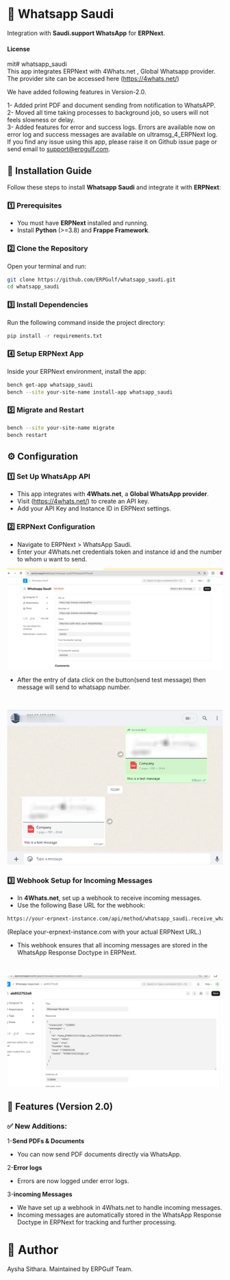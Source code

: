 # 📌 Whatsapp Saudi

Integration with **Saudi.support WhatsApp** for **ERPNext**.

#### License

mit# whatsapp_saudi<br>
This app integrates ERPNext with  4Whats.net ,  Global   Whatsapp provider. The provider site can be accessed here (https://4whats.net/)



We have added following features in Version-2.0.

1- Added print PDF and document sending from notification to WhatsAPP.<br>
2- Moved all time taking processes to background job, so users will not feels slowness or delay.<br>
3- Added features for error and success logs. Errors are available now on error log and success messages are available on ultramsg_4_ERPNext log.<br>
If you find any issue using this app, please raise it on Github issue page or send email to support@erpgulf.com.


## 🔧 Installation Guide
Follow these steps to install **Whatsapp Saudi** and integrate it with **ERPNext**:

### 1️⃣ Prerequisites
- You must have **ERPNext** installed and running.
- Install **Python** (>=3.8) and **Frappe Framework**.

### 2️⃣ Clone the Repository
Open your terminal and run:
```bash
git clone https://github.com/ERPGulf/whatsapp_saudi.git
cd whatsapp_saudi
```

### 3️⃣ Install Dependencies
Run the following command inside the project directory:
```bash
pip install -r requirements.txt
```

### 4️⃣ Setup ERPNext App
Inside your ERPNext environment, install the app:
```bash
bench get-app whatsapp_saudi
bench --site your-site-name install-app whatsapp_saudi
```

### 5️⃣ Migrate and Restart
```bash
bench --site your-site-name migrate
bench restart
```
## ⚙️ Configuration

### 1️⃣ Set Up WhatsApp API
- This app integrates with **4Whats.net**, a **Global WhatsApp provider**.
- Visit (https://4whats.net/) to create an API key.
- Add your API Key and Instance ID in ERPNext settings.
### 2️⃣ ERPNext Configuration
- Navigate to ERPNext > WhatsApp Saudi.
- Enter your 4Whats.net credentials token and instance id and the number to whom u want to send.

![WhatsApp Saudi Configuration](assets/screenshot_config.png)




- After the entry of data click on the button(send test message) then message will send to whatsapp number.
<br>


![WhatsApp Saudi Configuration](assets/image_blurred.png)
### 3️⃣ Webhook Setup for Incoming Messages
- In **4Whats.net**, set up a webhook to receive incoming messages.
- Use the following Base URL for the webhook:
```bash
https://your-erpnext-instance.com/api/method/whatsapp_saudi.receive_whatsapp_message
```
(Replace your-erpnext-instance.com with your actual ERPNext URL.)

- This webhook ensures that all incoming messages are stored in the WhatsApp Response Doctype in ERPNext.
<br>

![WhatsApp Saudi Configuration](assets/response.png)

## 🚀 Features (Version 2.0)
### ✅ New Additions:
1-**Send PDFs & Documents**
- You can now send PDF documents directly via WhatsApp.

2-**Error logs**
- Errors are now logged under error logs.

3-**incoming Messages**
- We have set up a webhook in 4Whats.net to handle incoming messages.
- Incoming messages are automatically stored in the WhatsApp Response Doctype in ERPNext for tracking and further processing.

# 👤 Author
Aysha Sithara.
Maintained by ERPGulf Team.